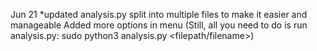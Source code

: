Jun 21
*updated analysis.py
split into multiple files to make it easier and manageable 
Added more options in menu
(Still, all you need to do is run analysis.py: sudo python3 analysis.py <filepath/filename>)
